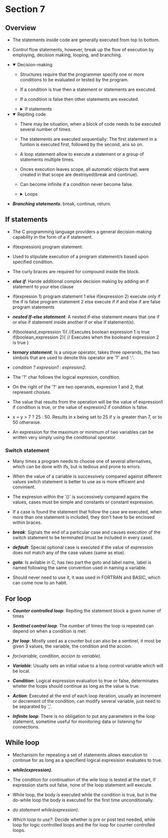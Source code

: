 # Section 7

## Overview

- The statements inside code are generally executed from top to bottom.

- Control flow statements, however, break up the flow of execution by employing,
  decision making, looping, and branching.

- <details open>
  <summary>Decision-making</summary> 
  
    - Structures require that the programmer specify one or more conditions to 
    be evaluated or tested by the program.

    - If a condition is true then a statement or statements are executed.

    - If a condition is false then other statements are executed. 

    - <details>
      <summary>If statements</summary>
      
        | Statement | Description |
        | --- | --- |
        | if | Consist of a booleand expression followed by one or more statements |
        | --- | --- |
        | if...else | An if can be followed by an optional else, which executes when 
        the boolean expresion is false |
        | --- | --- |
        | nested if | if or else if can be inside another if or else if statements(s) |
        </details>

- <details open>
  <summary>Repiting code</summary>
    
    - There may be situation, when a block of code needs to be executed several 
    number of times.

    - The statements are executed sequentially: The first statement in a funtion 
    is executed first, followed by the second, ans so on.

    - A loop statement allow to execute a statement or a group of statements 
    multiple times.

    - Onces execution leaves scope, all automatic objects that were created in that
    scope are destroyed(break and continue).

    - Can become infinite if a condition never become false.

    - <details>
      <summary>Loops</summary>

        | Loop type | Description |
        | --- | --- |
        | while loop | Repeats a statement(s) while condition is true. It test before executing |
        | --- | --- |
        | for loop | Executes a sequence of statements multiple times and abbreviates the code that 
        manages the loop varaible |
        | --- | --- |
        | do...while loop | Same as while loop, except it test the condition at the end of the 
        loop body |
        | --- | --- |
        | nested loops | Can use one or more loop inside any other while, for or do...while loop |  
        </details>

- ***Branching statements***: break, continue, return.

## If statements

- The C programming language providers a general decision-making capability in
  the form of a if statement.

- if(expression)
  program statement.

- Used to stipulate execution of a program statement/s based upon specified 
  condition.

- The curly braces are required for compound inside the block.

- ***else if***: Hande additional complex decision making by adding an if 
  statement to your else clause

- if(expresion 1)
    program statement 1
  else if(expression 2) execute only if the if is false
    program statement 2
  else execute if if and else if are false
    program statements

- ***nested If-else statement***: A nested if-else statement means that one if
  or else if statement inside another if or else if statement(s).

- if(booleand_expression 1){
    //Executes boolean expression 1 is true
    if(boolean_expression 2){
      // Executes when the booleand expression 2 is true
    }

- ***ternary statement***: Is a unique operator, takes three operands, the two 
  simbols that are used to denote this operator are '?' and ':'.

- *condition ? expresion1 : expresion2*.  

- The '?' char follows the logical expresion, condition.

- On the right of the '?' are two operands, expresion 1 and 2, that represent 
  choises.

- The value that results from the operation will be the value of expression1 if
  condition is true, or the value of expresion2 if condition is false.

- x = y > 7 ? 25 : 50. Results in x being set to 25 if y is greater than 7, or 
  to 50 otherwise.

- An expression for the maximum or minimum of two variables can be written very
  simply using the conditional operator.

### Switch statement

- Many times a program needs to choose one of several alternatives, which can 
  be done with ifs, but is tedious and prone to errors.

- When the value of a cariable is successively compared against different values
  switch statement is better to use as is more efficeint and convinient.

- The expresion within the '()' is successively compared agains the values, cases
  must be simple and constants or constant expression.

- If a case is found the statement that follow the case are executed, when more 
  than one statement is included, they don't have to be enclosed within braces.

- ***break***: Signals the end of a particular case and causes execution of the 
  switch statement to be terminated (must be included in every case).

- ***default***: Special optional case is executed if the value of expression does
  not match any of the case values (same as else).

- ***goto***: Is avilable in C, has two part the goto and label name, label is 
  named following the same convention used in naming a variable.

- Should never need to use it, it was used in FORTRAN and BASIC, which can come 
  now to an habit.

## For loop

- ***Counter controlled loop***: Repiting the statement block a given numer of 
  times

- ***Sentinel control loop***: The number of times the loop is repeated can 
  depend on when a condition is met.

- ***for loop***: Mostly used as a counter but can also be a sentinel, it most be
  given 3 values, the variable, the condition and the accion.

- *for(variable, condition, accion to variable)*.

- ***Variable***: Usually sets an initial value to a loop control variable which 
  will be local.

- ***Condition***: Logical expression evaluation to true or false, determinates
  wheter the loops should continue as long as the value is true.

- ***Action***: Executed at the end of each loop iteration, usually an increment 
  or decrement of the condition, can modify several variable, just need to be 
  separated by  ','.

- ***Infinite loop***: There is no obligation to put any parameters in the loop
  statement, sometime useful for monitoring data or listening for connections.

## While loop

- Mechanisim for repeating a set of statements allows execution to continue for as
  long as a specifierd logical expresision evaluates to true.

- ***while(expression)***.

- The condition for continuation of the wile loop is tested at the start, if 
  expression starts out false, none of the loop statement will execute.

- While loop, the body is executed while the condition is true, but in the 
  do-while loop the body is executed for the first time unconditionally.

- *do statement while(expression)*.

- *Which loop to use?*: Decide whether is pre or post test needed, while loop for
  logic controlled loops and the for loop for counter controlled loops.